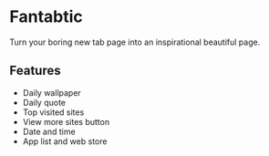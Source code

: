 # Fantabtic

Turn your boring new tab page into an inspirational beautiful page.

## Features

- Daily wallpaper
- Daily quote
- Top visited sites
- View more sites button
- Date and time
- App list and web store
